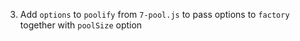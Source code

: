 3. Add `options` to `poolify` from `7-pool.js` to pass options to `factory` together with `poolSize` option
